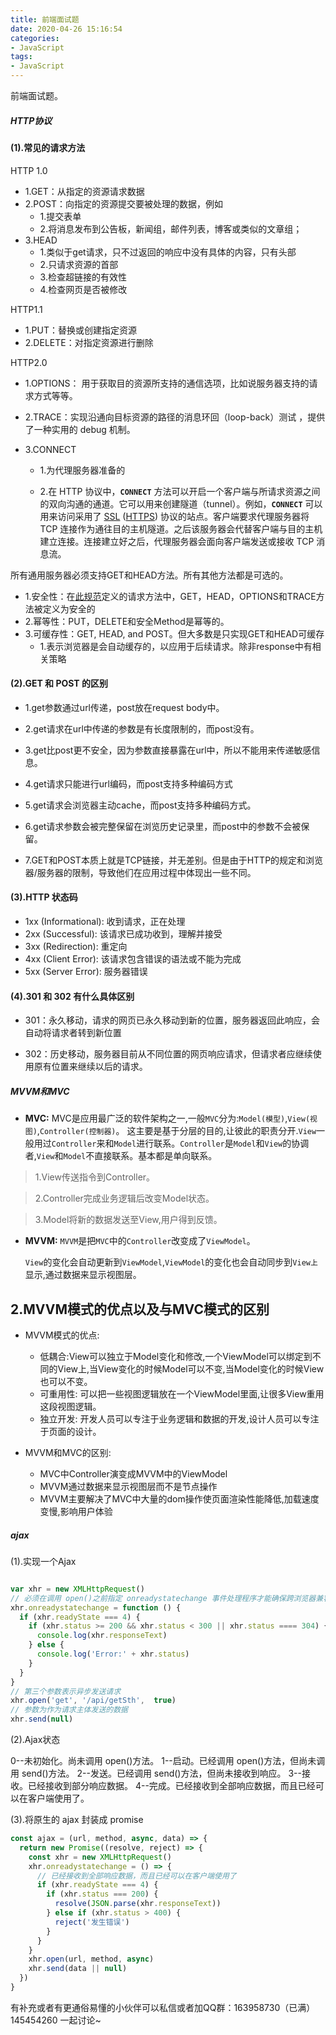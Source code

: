 ```yaml
---
title: 前端面试题
date: 2020-04-26 15:16:54
categories:
- JavaScript
tags:
- JavaScript
---
```

前端面试题。
<!-- more -->
##### HTTP协议
#### (1).常见的请求方法

HTTP 1.0

*   1.GET：从指定的资源请求数据
*   2.POST：向指定的资源提交要被处理的数据，例如
    *   1.提交表单
    *   2.将消息发布到公告板，新闻组，邮件列表，博客或类似的文章组；
*   3.HEAD
    *   1.类似于get请求，只不过返回的响应中没有具体的内容，只有头部
    *   2.只请求资源的首部
    *   3.检查超链接的有效性
    *   4.检查网页是否被修改

HTTP1.1

*   1.PUT：替换或创建指定资源
*   2.DELETE：对指定资源进行删除

HTTP2.0

*   1.OPTIONS： 用于获取目的资源所支持的通信选项，比如说服务器支持的请求方式等等。

*   2.TRACE：实现沿通向目标资源的路径的消息环回（loop-back）测试 ，提供了一种实用的 debug 机制。

*   3.CONNECT

    *   1.为代理服务器准备的

    *   2.在 HTTP 协议中，**`CONNECT`** 方法可以开启一个客户端与所请求资源之间的双向沟通的通道。它可以用来创建隧道（tunnel）。例如，**`CONNECT`** 可以用来访问采用了 [SSL](https://developer.mozilla.org/en-US/docs/Glossary/SSL) ([HTTPS](https://developer.mozilla.org/zh-CN/docs/Glossary/https)) 协议的站点。客户端要求代理服务器将 TCP 连接作为通往目的主机隧道。之后该服务器会代替客户端与目的主机建立连接。连接建立好之后，代理服务器会面向客户端发送或接收 TCP 消息流。

所有通用服务器必须支持GET和HEAD方法。所有其他方法都是可选的。

*   1.安全性：在[此规范](https://tools.ietf.org/html/rfc7231#section-4.1)定义的请求方法中，GET，HEAD，OPTIONS和TRACE方法被定义为安全的
*   2.幂等性：PUT，DELETE和安全Method是幂等的。
*   3.可缓存性：GET, HEAD, and POST。但大多数是只实现GET和HEAD可缓存
    *   1.表示浏览器是会自动缓存的，以应用于后续请求。除非response中有相关策略

#### (2).GET 和 POST 的区别

*   1.get参数通过url传递，post放在request body中。

*   2.get请求在url中传递的参数是有长度限制的，而post没有。

*   3.get比post更不安全，因为参数直接暴露在url中，所以不能用来传递敏感信息。

*   4.get请求只能进行url编码，而post支持多种编码方式

*   5.get请求会浏览器主动cache，而post支持多种编码方式。

*   6.get请求参数会被完整保留在浏览历史记录里，而post中的参数不会被保留。

*   7.GET和POST本质上就是TCP链接，并无差别。但是由于HTTP的规定和浏览器/服务器的限制，导致他们在应用过程中体现出一些不同。

#### (3).HTTP 状态码

*   1xx (Informational): 收到请求，正在处理
*   2xx (Successful): 该请求已成功收到，理解并接受
*   3xx (Redirection): 重定向
*   4xx (Client Error): 该请求包含错误的语法或不能为完成
*   5xx (Server Error): 服务器错误

#### (4).301 和 302 有什么具体区别

*   301：永久移动，请求的网页已永久移动到新的位置，服务器返回此响应，会自动将请求者转到新位置

*   302：历史移动，服务器目前从不同位置的网页响应请求，但请求者应继续使用原有位置来继续以后的请求。

##### MVVM和MVC
*   **MVC:** MVC是应用最广泛的软件架构之一,一般`MVC`分为:`Model(模型)`,`View(视图)`,`Controller(控制器)`。 这主要是基于分层的目的,让彼此的职责分开.`View`一般用过`Controller`来和`Model`进行联系。`Controller`是`Model`和`View`的协调者,`View`和`Model`不直接联系。基本都是单向联系。
> 1.View传送指令到Controller。

> 2.Controller完成业务逻辑后改变Model状态。

> 3.Model将新的数据发送至View,用户得到反馈。

*   **MVVM:** `MVVM`是把`MVC`中的`Controller`改变成了`ViewModel`。

    `View`的变化会自动更新到`ViewModel`,`ViewModel`的变化也会自动同步到`View上`显示,通过数据来显示视图层。

## 2.MVVM模式的优点以及与MVC模式的区别

*   MVVM模式的优点:

    *   低耦合:View可以独立于Model变化和修改,一个ViewModel可以绑定到不同的View上,当View变化的时候Model可以不变,当Model变化的时候View也可以不变。
    *   可重用性: 可以把一些视图逻辑放在一个ViewModel里面,让很多View重用这段视图逻辑。
    *   独立开发: 开发人员可以专注于业务逻辑和数据的开发,设计人员可以专注于页面的设计。
*   MVVM和MVC的区别:

    *   MVC中Controller演变成MVVM中的ViewModel
    *   MVVM通过数据来显示视图层而不是节点操作
    *   MVVM主要解决了MVC中大量的dom操作使页面渲染性能降低,加载速度变慢,影响用户体验

##### ajax
(1).实现一个Ajax
```JavaScript

var xhr = new XMLHttpRequest()
// 必须在调用 open()之前指定 onreadystatechange 事件处理程序才能确保跨浏览器兼容性
xhr.onreadystatechange = function () {
  if (xhr.readyState === 4) {
    if (xhr.status >= 200 && xhr.status < 300 || xhr.status ==== 304) {
      console.log(xhr.responseText)
    } else {
      console.log('Error:' + xhr.status)
    }
  }
}
// 第三个参数表示异步发送请求
xhr.open('get', '/api/getSth',  true)
// 参数为作为请求主体发送的数据
xhr.send(null)
```
(2).Ajax状态

0--未初始化。尚未调用 open()方法。
1--启动。已经调用 open()方法，但尚未调用 send()方法。
2--发送。已经调用 send()方法，但尚未接收到响应。
3--接收。已经接收到部分响应数据。
4--完成。已经接收到全部响应数据，而且已经可以在客户端使用了。

(3).将原生的 ajax 封装成 promise
```JavaScript
const ajax = (url, method, async, data) => {
  return new Promise((resolve, reject) => {
    const xhr = new XMLHttpRequest()
    xhr.onreadystatechange = () => {
      // 已经接收到全部响应数据，而且已经可以在客户端使用了
      if (xhr.readyState === 4) {
        if (xhr.status === 200) {
          resolve(JSON.parse(xhr.responseText))
        } else if (xhr.status > 400) {
          reject('发生错误')
        }
      }
    }
    xhr.open(url, method, async)
    xhr.send(data || null)
  })
}
```
有补充或者有更通俗易懂的小伙伴可以私信或者加QQ群：163958730（已满） 145454260 一起讨论~
